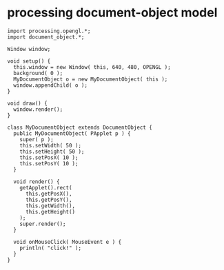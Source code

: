 # processing document-object model

    import processing.opengl.*;
    import document_object.*;

    Window window;

    void setup() {
      this.window = new Window( this, 640, 480, OPENGL );
      background( 0 );
      MyDocumentObject o = new MyDocumentObject( this );
      window.appendChild( o );
    }

    void draw() {
      window.render();
    }

    class MyDocumentObject extends DocumentObject {
      public MyDocumentObject( PApplet p ) {
        super( p );
        this.setWidth( 50 );
        this.setHeight( 50 );
        this.setPosX( 10 );
        this.setPosY( 10 );
      }
  
      void render() {
        getApplet().rect( 
          this.getPosX(),
          this.getPosY(),
          this.getWidth(),
          this.getHeight()
        );
        super.render();
      }
  
      void onMouseClick( MouseEvent e ) {
        println( "click!" );
      }
    }
